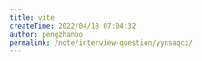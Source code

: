 ```yaml
---
title: vite
createTime: 2022/04/18 07:04:32
author: pengzhanbo
permalink: /note/interview-question/yynsaqcz/
---
```

